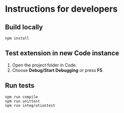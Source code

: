 # Instructions for developers

## Build locally

```
npm install
```

## Test extension in new Code instance

1. Open the project folder in Code.
2. Choose **Debug/Start Debugging** or press **F5**.

## Run tests

```
npm run compile
npm run unittest
npm run integrationtest
```
